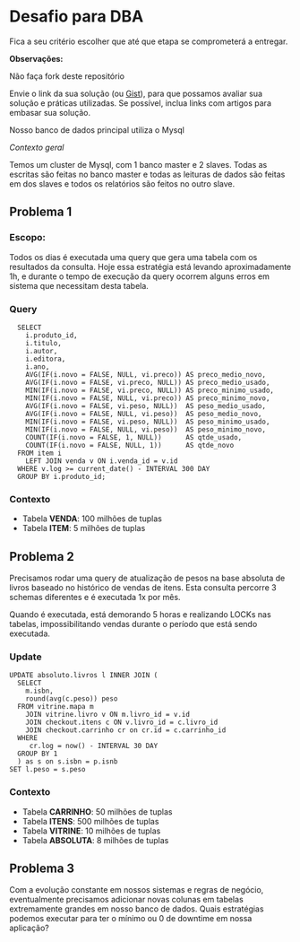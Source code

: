 # Desafio para DBA

Fica a seu critério escolher que até que etapa se comprometerá a entregar.

**Observações:**

Não faça fork deste repositório

Envie o link da sua solução (ou [Gist](https://gist.github.com/)),
para que possamos avaliar sua solução e práticas utilizadas. Se possível, inclua
links com artigos para embasar sua solução.

Nosso banco de dados principal utiliza o Mysql

*Contexto geral*

Temos um cluster de Mysql, com 1 banco master e 2 slaves.
Todas as escritas são feitas no banco master e todas as leituras de dados
são feitas em dos slaves e todos os relatórios são feitos no outro slave.

## Problema 1

### Escopo:

Todos os dias é executada uma query que gera uma tabela com os resultados da consulta. 
Hoje essa estratégia está levando aproximadamente 1h, e durante o tempo de execução da query
ocorrem alguns erros em sistema que necessitam desta tabela.


### Query

```
  SELECT
    i.produto_id,
    i.titulo,
    i.autor,
    i.editora,
    i.ano,
    AVG(IF(i.novo = FALSE, NULL, vi.preco)) AS preco_medio_novo,
    AVG(IF(i.novo = FALSE, vi.preco, NULL)) AS preco_medio_usado,
    MIN(IF(i.novo = FALSE, vi.preco, NULL)) AS preco_minimo_usado,
    MIN(IF(i.novo = FALSE, NULL, vi.preco)) AS preco_minimo_novo,
    AVG(IF(i.novo = FALSE, vi.peso, NULL))  AS peso_medio_usado,
    AVG(IF(i.novo = FALSE, NULL, vi.peso))  AS peso_medio_novo,
    MIN(IF(i.novo = FALSE, vi.peso, NULL))  AS peso_minimo_usado,
    MIN(IF(i.novo = FALSE, NULL, vi.peso))  AS peso_minimo_novo,
    COUNT(IF(i.novo = FALSE, 1, NULL))      AS qtde_usado,
    COUNT(IF(i.novo = FALSE, NULL, 1))      AS qtde_novo
  FROM item i
    LEFT JOIN venda v ON i.venda_id = v.id
  WHERE v.log >= current_date() - INTERVAL 300 DAY
  GROUP BY i.produto_id;
```


### Contexto

* Tabela **VENDA**: 100 milhões de tuplas
* Tabela **ITEM**: 5 milhões de tuplas

## Problema 2

Precisamos rodar uma query de atualização de pesos na base absoluta de livros
baseado no histórico de vendas de itens. Esta consulta percorre 3 schemas diferentes
e é executada 1x por mês. 

Quando é executada, está demorando 5 horas e realizando LOCKs nas tabelas,
impossibilitando vendas durante o período que está sendo executada.

### Update

```
UPDATE absoluto.livros l INNER JOIN (
  SELECT
    m.isbn,
    round(avg(c.peso)) peso
  FROM vitrine.mapa m  
    JOIN vitrine.livro v ON m.livro_id = v.id
    JOIN checkout.itens c ON v.livro_id = c.livro_id
    JOIN checkout.carrinho cr on cr.id = c.carrinho_id 
  WHERE
     cr.log = now() - INTERVAL 30 DAY
  GROUP BY 1
  ) as s on s.isbn = p.isnb
SET l.peso = s.peso
```

### Contexto

* Tabela **CARRINHO**: 50 milhões de tuplas
* Tabela **ITENS**: 500 milhões de tuplas
* Tabela **VITRINE**: 10 milhões de tuplas
* Tabela **ABSOLUTA**: 8 milhões de tuplas


## Problema 3

Com a evolução constante em nossos sistemas e regras de negócio,
eventualmente precisamos adicionar novas colunas em tabelas extremamente grandes
em nosso banco de dados. Quais estratégias podemos executar para ter o mínimo ou 0
de downtime em nossa aplicação?
